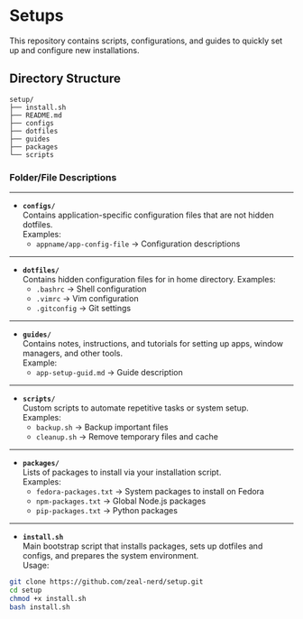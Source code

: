 # Setups

This repository contains scripts, configurations, and guides to quickly set up and configure new installations.

## Directory Structure

```text
setup/
├── install.sh
├── README.md
├── configs
├── dotfiles
├── guides
├── packages
└── scripts
```

### Folder/File Descriptions
---
- **`configs/`**  
  Contains application-specific configuration files that are not hidden dotfiles.  
  Examples:  
  - `appname/app-config-file` → Configuration descriptions

---

- **`dotfiles/`**  
  Contains hidden configuration files for in home directory. 
  Examples:  
  - `.bashrc` → Shell configuration  
  - `.vimrc` → Vim configuration  
  - `.gitconfig` → Git settings  

---

- **`guides/`**  
  Contains notes, instructions, and tutorials for setting up apps, window managers, and other tools.  
  Example:  
  - `app-setup-guid.md` → Guide description  

---

- **`scripts/`**  
  Custom scripts to automate repetitive tasks or system setup.  
  Examples:  
  - `backup.sh` → Backup important files  
  - `cleanup.sh` → Remove temporary files and cache  

---

- **`packages/`**  
  Lists of packages to install via your installation script.  
  Examples:  
  - `fedora-packages.txt` → System packages to install on Fedora  
  - `npm-packages.txt` → Global Node.js packages  
  - `pip-packages.txt` → Python packages  

---
- **`install.sh`**  
  Main bootstrap script that installs packages, sets up dotfiles and configs, and prepares the system environment.  
  Usage:  
```bash
git clone https://github.com/zeal-nerd/setup.git
cd setup
chmod +x install.sh
bash install.sh
```